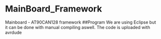 # MainBoard_Framework
Mainboard - AT90CAN128 framework
##Program
We are using Eclipse but it can be done with manual compiling aswell. 
The code is uploaded with avrdude

